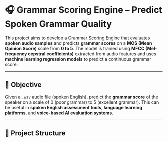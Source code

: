 # 🎧 Grammar Scoring Engine – Predict Spoken Grammar Quality

This project aims to develop a Grammar Scoring Engine that evaluates **spoken audio samples** and predicts **grammar scores** on a **MOS (Mean Opinion Score)** scale from **0 to 5**. The model is trained using **MFCC (Mel-frequency cepstral coefficients)** extracted from audio features and uses **machine learning regression models** to predict a continuous grammar score.

---

## 🚀 Objective

Given a `.wav` audio file (spoken English), predict the **grammar score** of the speaker on a scale of 0 (poor grammar) to 5 (excellent grammar). This can be useful in **spoken English assessment tools**, **language learning platforms**, and **voice-based AI evaluation systems**.

---

## 📂 Project Structure

